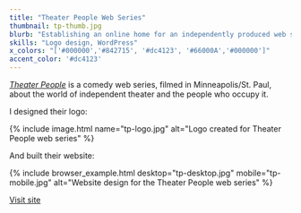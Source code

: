 ```yaml
---
title: "Theater People Web Series"
thumbnail: tp-thumb.jpg
blurb: "Establishing an online home for an independently produced web series."
skills: "Logo design, WordPress"
x_colors: "['#000000','#842715', '#dc4123', '#66000A','#000000']"
accent_color: '#dc4123'
---
```

[*Theater People*][theater people] is a comedy web series, filmed in Minneapolis/St. Paul, about the world of independent theater and the people who occupy it. 

I designed their logo:

{% include image.html name="tp-logo.jpg" alt="Logo created for Theater People web series" %}

And built their website:

{% include browser_example.html desktop="tp-desktop.jpg" mobile="tp-mobile.jpg" alt="Website design for the Theater People web series" %}

<a href="http://theaterpeoplewebseries.com" class="button">Visit site</a>

[theater people]: http://theaterpeoplewebseries.com
